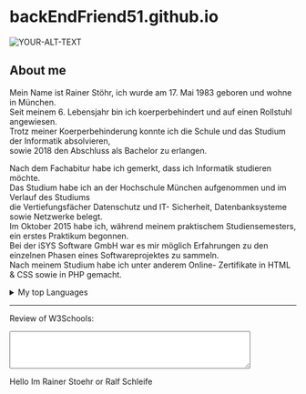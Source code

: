 # backEndFriend51.github.io

<picture>
 <source media="(prefers-color-scheme: dark)" srcset="Logo-png">
 <source media="(prefers-color-scheme: light)" srcset="Logo.png">
 <img alt="YOUR-ALT-TEXT" src="YOUR-DEFAULT-IMAGE">
</picture>

## About me

<!-- TO DO: add more details about me later -->

Mein Name ist Rainer Stöhr, ich wurde am 17. Mai 1983 geboren und wohne in München.<br />
Seit meinem 6. Lebensjahr bin ich koerperbehindert und auf einen Rollstuhl angewiesen.<br />
Trotz meiner Koerperbehinderung konnte ich die Schule und das Studium der Informatik absolvieren,<br /> 
sowie 2018 den Abschluss als Bachelor zu erlangen.</p>

Nach dem Fachabitur habe ich gemerkt, dass ich Informatik studieren möchte.<br />
Das Studium habe ich an der Hochschule München aufgenommen und im Verlauf des Studiums<br />
die Vertiefungsfächer Datenschutz und IT- Sicherheit, Datenbanksysteme sowie Netzwerke belegt.<br />
Im Oktober 2015 habe ich, während meinem praktischem Studiensemesters, ein erstes Praktikum begonnen.<br />
Bei der iSYS Software GmbH war es mir möglich Erfahrungen zu den einzelnen Phasen eines Softwareprojektes zu sammeln.<br />
Nach meinem Studium habe ich unter anderem Online- Zertifikate in HTML & CSS sowie in PHP gemacht.<br />

<details>
<summary>My top Languages</summary>
	
| Rank | Languages     |
|-----:|---------------|
|     1|    Java       |
|     2|   HTML/CSS    |
|     3|     C++       |

</details>

---



<label for="w3review">Review of W3Schools:</label>

<textarea id="w3review" name="w3review" rows="4" cols="50">
</textarea>

Hello Im Rainer Stoehr or Ralf Schleife
